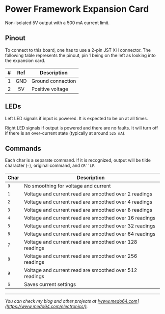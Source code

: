 Power Framework Expansion Card
==============================

Non-isolated 5V output with a 500 mA current limit.


## Pinout

To connect to this board, one has to use a 2-pin JST XH connector. The following
table represents the pinout, pin 1 being on the left as looking into the
expansion card.

| # | Ref   | Description                     |
|--:|:-----:|---------------------------------|
| 1 | GND   | Ground connection               |
| 2 | 5V    | Positive voltage                |


## LEDs

Left LED signals if input is powered. It is expected to be on at all times.

Right LED signals if output is powered and there are no faults. It will turn off
if there is an over-current state (typically at around `525 mA`).


## Commands

Each char is a separate command. If it is recognized, output will be tilde
character (`~`), original command, and `CR``LF`.

| Char | Description                                                   |
|------|---------------------------------------------------------------|
| `0`  | No smoothing for voltage and current                          |
| `1`  | Voltage and current read are smoothed over 2 readings         |
| `2`  | Voltage and current read are smoothed over 4 readings         |
| `3`  | Voltage and current read are smoothed over 8 readings         |
| `4`  | Voltage and current read are smoothed over 16 readings        |
| `5`  | Voltage and current read are smoothed over 32 readings        |
| `6`  | Voltage and current read are smoothed over 64 readings        |
| `7`  | Voltage and current read are smoothed over 128 readings       |
| `8`  | Voltage and current read are smoothed over 256 readings       |
| `9`  | Voltage and current read are smoothed over 512 readings       |
| `S`  | Saves current settings                                        |


---
*You can check my blog and other projects at [www.medo64.com](https://www.medo64.com/electronics/).*

